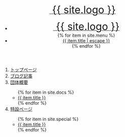 <div id="wrap">
<header class="header" role="banner" aria-label="Header">
<a href="javascript:void(0);" onclick="hamburgerMenu();" class="logo" role="link" aria-label="Hamburger menu button">
<font size="6">&nbsp;{{ site.logo }}</font>
</a>
    <nav class="navigation" role="navigation" aria-label="Navigation">
        <ul role="menu" aria-hidden="true" aria-label="Navigation menu">
            <li role="menuitem" aria-label="Navigation menu item">
                <a href="{{ '/' | relative_url }}" class="logo" role="menuitem" aria-label="Home">
                    <font size="6">&nbsp;{{ site.logo }}</font>
                </a>
            </li>
            {% for item in site.menu %}
            <li role="menuitem"><a href="{{ item.url | relative_url }}" role="menuitem" aria-label="{{ item.title | escape }}">{{ item.title | escape }}</a></li>
            {% endfor %}
        </ul>
    </nav>
</header>
<nav id="hamburger-menu" role="navigation" aria-label="Hamburger menu">
    <div class="doc-nav" role="navigation" aria-label="Site navigation">
        <ol role="menu" aria-hidden="true" aria-label="Navigation menu">
        <li role="presentation" aria-label="Category name"><a href="{{ '/' | relative_url }}" class="doc-link" role="link" aria-label="Home">トップページ</a></li>
        <li role="presentation" aria-label="Category name"><a href="{{ '/blog/' | relative_url }}" class="doc-link" role="link" aria-label="Blog">ブログ記事</a></li>
        <li role="presentation" aria-label="Category name"><a href="{{ '/docs/' | relative_url }}" class="doc-link" role="link" aria-label="Docs">団体概要</a></li>
        <ul role="menu" aria-hidden="true" aria-label="Navigation menu">
        {% for item in site.docs %}
        <li role="menuitem" aria-label="Navigation menu item"><a href="{{ item.url | relative_url }}" class="doc-link" role="link" aria-label="{{ item.title }}">{{ item.title }}</a></li>
        {% endfor %}
        </ul>
        <li role="presentation" aria-label="Category name"><a href="{{ '/special/' | relative_url }}" class="doc-link" role="link" aria-label="Special">特設ページ</a></li>
        <ul role="menu" aria-hidden="true" aria-label="Navigation menu">
        {% for item in site.special %}
        <li role="menuitem" aria-label="Navigation menu item"><a href="{{ item.url | relative_url }}" class="doc-link" role="link" aria-label="{{ item.title }}">{{ item.title }}</a></li>
        {% endfor %}
        </ul>
        </ol>
    </div>
</nav>
